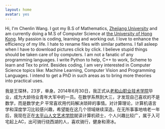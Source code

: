 ```yaml
---
layout: home
avatar: yes
---
```


Hi, I'm Chenlin Wang. I got my B.S of Mathematics, [Zhejiang University](http://www.zju.edu.cn/english/) and am currently doing a M.S of Computer Science at [the University of Hong Kong](http://www.hku.hk). My passion is coding, learning and working out. I love to enhance the efficiency of my life. I hate to rename files with similar patterns. I fall asleep when I have to download pictures click by click. I believe stupid things should be taken care of by computers. I am not a fanatic of any programming languages. I write Python to help, C++ to work, Scheme to learn and Tex to print. Besides coding, I am very interested in Computer Science topics like: Machine Learning, Computer Vision and Programming Languages. I intend to get a PhD in such areas as to bring more theories into practical uses.

我是王琛林，23岁，单身。2014年6月30日，我正式从[老和山职业技术学院](http://www.zju.edu.cn)毕业，成为大龄待业青年大军中的一员。在数学系熬到大三，才发现自己喜欢的不是数学，而是数学史;P 平常喜欢用代码解决琐碎的事情。对计算理论，计算机语言学和深度学习比较感兴趣，希望能在这几个领域继续深造。在无所事事地啃老一年后，我现在正在[太平山人文艺术学院](http://www.hku.hk)就读计算机硕士，个人兴趣比较广，属于入可宅起上AC，出可骑行绕西湖的人，喜欢骑行，健身和滑冰。
